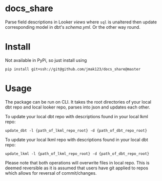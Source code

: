 # docs_share

Parse field descriptions in Looker *views* where `sql` is unaltered then update corresponding model in dbt's *schema.yml*. Or the other way round.

# Install

Not available in PyPi, so just install using 

```
pip install git+ssh://git@github.com/jmak123/docs_share@master
```

# Usage

The package can be run on CLI. It takes the root directories of your local dbt repo and local looker repo, parses into json and updates each other.

To update your local dbt repo with descriptions found in your local lkml repo:

```
update_dbt -l {path_of_lkml_repo_root} -d {path_of_dbt_repo_root}
```

To update your local lkml repo with descriptions found in your local dbt repo:

```
update_lkml -l {path_of_lkml_repo_root} -d {path_of_dbt_repo_root}
```

Please note that both operations will overwrite files in local repo. This is deemed reversible as it is assumed that users have git applied to repos which allows for reversal of commit/changes.

